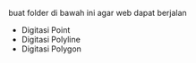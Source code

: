 buat folder di bawah ini agar web dapat berjalan
<ul>
  <li>Digitasi Point</li>
  <li>Digitasi Polyline</li>
  <li>Digitasi Polygon</li>
</ul>
